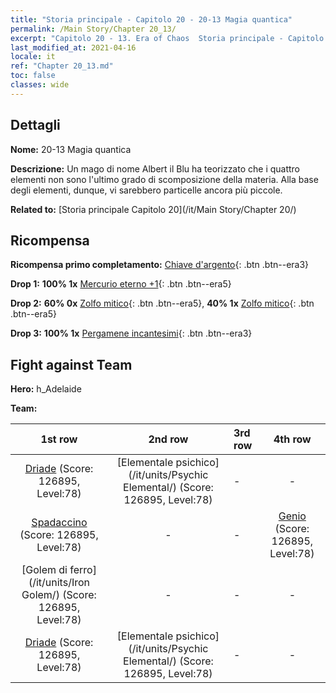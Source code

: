 ```yaml
---
title: "Storia principale - Capitolo 20 - 20-13 Magia quantica"
permalink: /Main Story/Chapter 20_13/
excerpt: "Capitolo 20 - 13. Era of Chaos  Storia principale - Capitolo 20_13. 20-13 Magia quantica"
last_modified_at: 2021-04-16
locale: it
ref: "Chapter 20_13.md"
toc: false
classes: wide
---
```


## Dettagli

 **Nome:** 20-13 Magia quantica

 **Descrizione:** Un mago di nome Albert il Blu ha teorizzato che i quattro elementi non sono l'ultimo grado di scomposizione della materia. Alla base degli elementi, dunque, vi sarebbero particelle ancora più piccole.

 **Related to:** [Storia principale Capitolo 20](/it/Main Story/Chapter 20/)

## Ricompensa

 **Ricompensa primo completamento:** [Chiave d'argento](/it/Items/con_693/){: .btn .btn--era3}

 **Drop 1:** **100% 1x** [Mercurio eterno +1](/it/Items/mat_70/){: .btn .btn--era5}

 **Drop 2:** **60% 0x** [Zolfo mitico](/it/Items/mat_64/){: .btn .btn--era5}, **40% 1x** [Zolfo mitico](/it/Items/mat_64/){: .btn .btn--era5}

 **Drop 3:** **100% 1x** [Pergamene incantesimi](/it/Items/con_694/){: .btn .btn--era3}


## Fight against Team
 **Hero:** h_Adelaide

 **Team:**


  | 1st row | 2nd row | 3rd row | 4th row |
  |:----:|:----:|:----|:----:|
  | [Driade](/it/units/Sprite/) (Score: 126895, Level:78)  | [Elementale psichico](/it/units/Psychic Elemental/) (Score: 126895, Level:78)  | - | - |
  | [Spadaccino](/it/units/Swordsman/) (Score: 126895, Level:78)  | - | - | [Genio](/it/units/Genie/) (Score: 126895, Level:78)  |
  | [Golem di ferro](/it/units/Iron Golem/) (Score: 126895, Level:78)  | - | - | - |
  | [Driade](/it/units/Sprite/) (Score: 126895, Level:78)  | [Elementale psichico](/it/units/Psychic Elemental/) (Score: 126895, Level:78)  | - | - |


